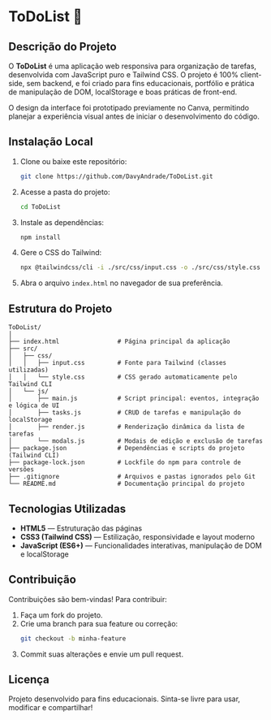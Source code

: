 # ToDoList 📝

## Descrição do Projeto
O **ToDoList** é uma aplicação web responsiva para organização de tarefas, desenvolvida com JavaScript puro e Tailwind CSS. O projeto é 100% client-side, sem backend, e foi criado para fins educacionais, portfólio e prática de manipulação de DOM, localStorage e boas práticas de front-end.

O design da interface foi prototipado previamente no Canva, permitindo planejar a experiência visual antes de iniciar o desenvolvimento do código.

## Instalação Local

1. Clone ou baixe este repositório:
	```bash
	git clone https://github.com/DavyAndrade/ToDoList.git
	```
2. Acesse a pasta do projeto:
	```bash
	cd ToDoList
	```
3. Instale as dependências:
	```bash
	npm install
	```
4. Gere o CSS do Tailwind:
	```bash
	npx @tailwindcss/cli -i ./src/css/input.css -o ./src/css/style.css --watch
	```
5. Abra o arquivo `index.html` no navegador de sua preferência.

## Estrutura do Projeto

```
ToDoList/
│
├── index.html                # Página principal da aplicação
├── src/
│   ├── css/
│   │   ├── input.css         # Fonte para Tailwind (classes utilizadas)
│   │   └── style.css         # CSS gerado automaticamente pelo Tailwind CLI
│   └── js/
│       ├── main.js           # Script principal: eventos, integração e lógica de UI
│       ├── tasks.js          # CRUD de tarefas e manipulação do localStorage
│       ├── render.js         # Renderização dinâmica da lista de tarefas
│       └── modals.js         # Modais de edição e exclusão de tarefas
├── package.json              # Dependências e scripts do projeto (Tailwind CLI)
├── package-lock.json         # Lockfile do npm para controle de versões
├── .gitignore                # Arquivos e pastas ignorados pelo Git
└── README.md                 # Documentação principal do projeto
```

## Tecnologias Utilizadas

- **HTML5** — Estruturação das páginas
- **CSS3 (Tailwind CSS)** — Estilização, responsividade e layout moderno
- **JavaScript (ES6+)** — Funcionalidades interativas, manipulação de DOM e localStorage

## Contribuição

Contribuições são bem-vindas! Para contribuir:
1. Faça um fork do projeto.
2. Crie uma branch para sua feature ou correção:
	```bash
	git checkout -b minha-feature
	```
3. Commit suas alterações e envie um pull request.

## Licença

Projeto desenvolvido para fins educacionais. Sinta-se livre para usar, modificar e compartilhar!